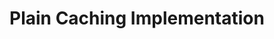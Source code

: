 # Plain Caching Implementation

<!-- Given on an interview for the position of Junior Software Developer -->

